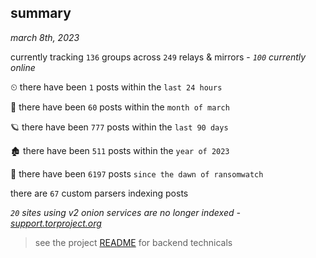 
## summary
_march 8th, 2023_

currently tracking `136` groups across `249` relays & mirrors - _`100` currently online_

⏲ there have been `1` posts within the `last 24 hours`

🦈 there have been `60` posts within the `month of march`

🪐 there have been `777` posts within the `last 90 days`

🏚 there have been `511` posts within the `year of 2023`

🦕 there have been `6197` posts `since the dawn of ransomwatch`

there are `67` custom parsers indexing posts

_`20` sites using v2 onion services are no longer indexed - [support.torproject.org](https://support.torproject.org/onionservices/v2-deprecation/)_

> see the project [README](https://github.com/joshhighet/ransomwatch#ransomwatch--) for backend technicals

